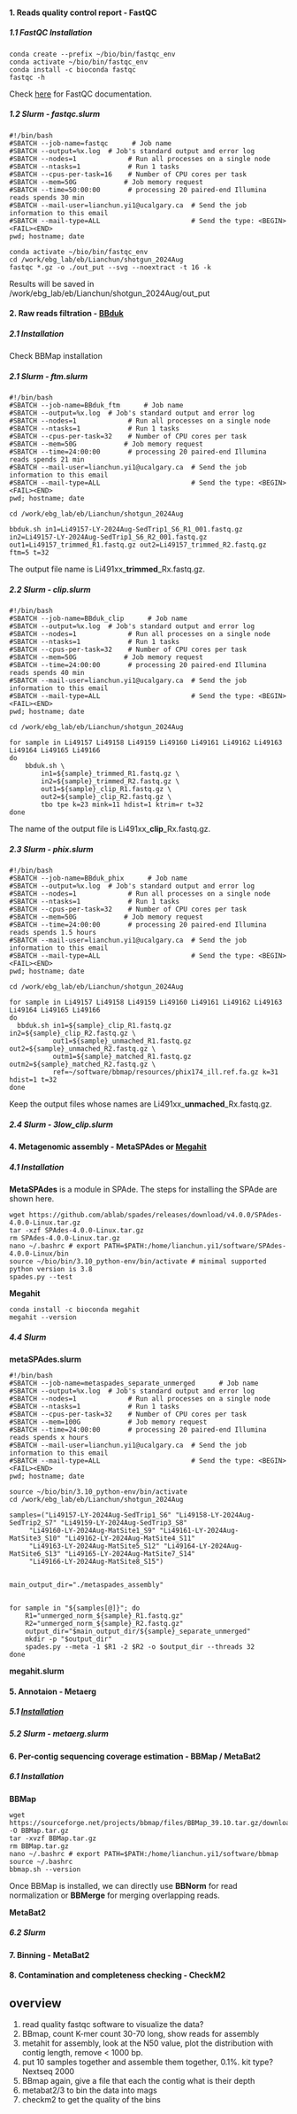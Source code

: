 #### 1. Reads quality control report - FastQC
##### 1.1 FastQC Installation

    conda create --prefix ~/bio/bin/fastqc_env
    conda activate ~/bio/bin/fastqc_env
    conda install -c bioconda fastqc
    fastqc -h  
Check [here](https://www.bioinformatics.babraham.ac.uk/projects/fastqc/Help/) for FastQC documentation.

##### 1.2 Slurm - fastqc.slurm

    #!/bin/bash
    #SBATCH --job-name=fastqc      # Job name
    #SBATCH --output=%x.log  # Job's standard output and error log
    #SBATCH --nodes=1             # Run all processes on a single node
    #SBATCH --ntasks=1            # Run 1 tasks
    #SBATCH --cpus-per-task=16    # Number of CPU cores per task
    #SBATCH --mem=50G            # Job memory request
    #SBATCH --time=50:00:00       # processing 20 paired-end Illumina reads spends 30 min
    #SBATCH --mail-user=lianchun.yi1@ucalgary.ca  # Send the job information to this email
    #SBATCH --mail-type=ALL                       # Send the type: <BEGIN><FAIL><END>
    pwd; hostname; date

    conda activate ~/bio/bin/fastqc_env
    cd /work/ebg_lab/eb/Lianchun/shotgun_2024Aug
    fastqc *.gz -o ./out_put --svg --noextract -t 16 -k

Results will be saved in /work/ebg_lab/eb/Lianchun/shotgun_2024Aug/out_put

#### 2. Raw reads filtration - [BBduk](https://jgi.doe.gov/data-and-tools/software-tools/bbtools/bb-tools-user-guide/bbduk-guide/)
##### 2.1 Installation
Check BBMap installation
##### 2.1 Slurm - ftm.slurm

    #!/bin/bash
    #SBATCH --job-name=BBduk_ftm      # Job name
    #SBATCH --output=%x.log  # Job's standard output and error log
    #SBATCH --nodes=1             # Run all processes on a single node
    #SBATCH --ntasks=1            # Run 1 tasks
    #SBATCH --cpus-per-task=32    # Number of CPU cores per task
    #SBATCH --mem=50G            # Job memory request
    #SBATCH --time=24:00:00       # processing 20 paired-end Illumina reads spends 21 min
    #SBATCH --mail-user=lianchun.yi1@ucalgary.ca  # Send the job information to this email
    #SBATCH --mail-type=ALL                       # Send the type: <BEGIN><FAIL><END>
    pwd; hostname; date

    cd /work/ebg_lab/eb/Lianchun/shotgun_2024Aug

    bbduk.sh in1=Li49157-LY-2024Aug-SedTrip1_S6_R1_001.fastq.gz in2=Li49157-LY-2024Aug-SedTrip1_S6_R2_001.fastq.gz out1=Li49157_trimmed_R1.fastq.gz out2=Li49157_trimmed_R2.fastq.gz ftm=5 t=32

The output file name is Li491xx_**trimmed**_Rx.fastq.gz.

##### 2.2 Slurm - clip.slurm

    #!/bin/bash
    #SBATCH --job-name=BBduk_clip      # Job name
    #SBATCH --output=%x.log  # Job's standard output and error log
    #SBATCH --nodes=1             # Run all processes on a single node
    #SBATCH --ntasks=1            # Run 1 tasks
    #SBATCH --cpus-per-task=32    # Number of CPU cores per task
    #SBATCH --mem=50G            # Job memory request
    #SBATCH --time=24:00:00       # processing 20 paired-end Illumina reads spends 40 min
    #SBATCH --mail-user=lianchun.yi1@ucalgary.ca  # Send the job information to this email
    #SBATCH --mail-type=ALL                       # Send the type: <BEGIN><FAIL><END>
    pwd; hostname; date

    cd /work/ebg_lab/eb/Lianchun/shotgun_2024Aug

    for sample in Li49157 Li49158 Li49159 Li49160 Li49161 Li49162 Li49163 Li49164 Li49165 Li49166
    do
        bbduk.sh \
            in1=${sample}_trimmed_R1.fastq.gz \
            in2=${sample}_trimmed_R2.fastq.gz \
            out1=${sample}_clip_R1.fastq.gz \
            out2=${sample}_clip_R2.fastq.gz \
            tbo tpe k=23 mink=11 hdist=1 ktrim=r t=32
    done

The name of the output file is Li491xx_**clip**_Rx.fastq.gz.

##### 2.3 Slurm - phix.slurm

    #!/bin/bash
    #SBATCH --job-name=BBduk_phix      # Job name
    #SBATCH --output=%x.log  # Job's standard output and error log
    #SBATCH --nodes=1             # Run all processes on a single node
    #SBATCH --ntasks=1            # Run 1 tasks
    #SBATCH --cpus-per-task=32    # Number of CPU cores per task
    #SBATCH --mem=50G            # Job memory request
    #SBATCH --time=24:00:00       # processing 20 paired-end Illumina reads spends 1.5 hours
    #SBATCH --mail-user=lianchun.yi1@ucalgary.ca  # Send the job information to this email
    #SBATCH --mail-type=ALL                       # Send the type: <BEGIN><FAIL><END>
    pwd; hostname; date

    cd /work/ebg_lab/eb/Lianchun/shotgun_2024Aug

    for sample in Li49157 Li49158 Li49159 Li49160 Li49161 Li49162 Li49163 Li49164 Li49165 Li49166
    do
      bbduk.sh in1=${sample}_clip_R1.fastq.gz in2=${sample}_clip_R2.fastq.gz \
               out1=${sample}_unmached_R1.fastq.gz out2=${sample}_unmached_R2.fastq.gz \
               outm1=${sample}_matched_R1.fastq.gz outm2=${sample}_matched_R2.fastq.gz \
               ref=~/software/bbmap/resources/phix174_ill.ref.fa.gz k=31 hdist=1 t=32
    done

Keep the output files whose names are Li491xx_**unmached**_Rx.fastq.gz.

##### 2.4 Slurm - 3low_clip.slurm

#### 4. Metagenomic assembly - MetaSPAdes or [Megahit](https://github.com/voutcn/megahit)
##### 4.1 Installation
**MetaSPAdes** is a module in SPAde. The steps for installing the SPAde are shown here.

    wget https://github.com/ablab/spades/releases/download/v4.0.0/SPAdes-4.0.0-Linux.tar.gz
    tar -xzf SPAdes-4.0.0-Linux.tar.gz
    rm SPAdes-4.0.0-Linux.tar.gz
    nano ~/.bashrc # export PATH=$PATH:/home/lianchun.yi1/software/SPAdes-4.0.0-Linux/bin
    source ~/bio/bin/3.10_python-env/bin/activate # minimal supported python version is 3.8
    spades.py --test

**Megahit**

    conda install -c bioconda megahit
    megahit --version

##### 4.4 Slurm
**metaSPAdes.slurm**

    #!/bin/bash
    #SBATCH --job-name=metaspades_separate_unmerged      # Job name
    #SBATCH --output=%x.log  # Job's standard output and error log
    #SBATCH --nodes=1             # Run all processes on a single node
    #SBATCH --ntasks=1            # Run 1 tasks
    #SBATCH --cpus-per-task=32    # Number of CPU cores per task
    #SBATCH --mem=100G            # Job memory request
    #SBATCH --time=24:00:00       # processing 20 paired-end Illumina reads spends x hours
    #SBATCH --mail-user=lianchun.yi1@ucalgary.ca  # Send the job information to this email
    #SBATCH --mail-type=ALL                       # Send the type: <BEGIN><FAIL><END>
    pwd; hostname; date

    source ~/bio/bin/3.10_python-env/bin/activate
    cd /work/ebg_lab/eb/Lianchun/shotgun_2024Aug

    samples=("Li49157-LY-2024Aug-SedTrip1_S6" "Li49158-LY-2024Aug-SedTrip2_S7" "Li49159-LY-2024Aug-SedTrip3_S8"
         "Li49160-LY-2024Aug-MatSite1_S9" "Li49161-LY-2024Aug-MatSite3_S10" "Li49162-LY-2024Aug-MatSite4_S11"
         "Li49163-LY-2024Aug-MatSite5_S12" "Li49164-LY-2024Aug-MatSite6_S13" "Li49165-LY-2024Aug-MatSite7_S14"
         "Li49166-LY-2024Aug-MatSite8_S15")


    main_output_dir="./metaspades_assembly"


    for sample in "${samples[@]}"; do
        R1="unmerged_norm_${sample}_R1.fastq.gz"
        R2="unmerged_norm_${sample}_R2.fastq.gz"
        output_dir="$main_output_dir/${sample}_separate_unmerged"
        mkdir -p "$output_dir"
        spades.py --meta -1 $R1 -2 $R2 -o $output_dir --threads 32
    done

**megahit.slurm**

#### 5. Annotaion - Metaerg
##### 5.1 [Installation](https://github.com/Wednesdaysama/evolutionary_adaptation/blob/main/installation.md)
##### 5.2 Slurm - metaerg.slurm

#### 6. Per-contig sequencing coverage estimation - BBMap / MetaBat2
##### 6.1 Installation
**BBMap**
    
    wget https://sourceforge.net/projects/bbmap/files/BBMap_39.10.tar.gz/download -O BBMap.tar.gz
    tar -xvzf BBMap.tar.gz
    rm BBMap.tar.gz
    nano ~/.bashrc # export PATH=$PATH:/home/lianchun.yi1/software/bbmap
    source ~/.bashrc
    bbmap.sh --version

Once BBMap is installed, we can directly use **BBNorm** for read normalization or **BBMerge** for merging overlapping reads. 

**MetaBat2**


    

##### 6.2 Slurm


#### 7. Binning - MetaBat2 

#### 8. Contamination and completeness checking - CheckM2


## overview
1. read quality fastqc software to visualize the data?
2. BBmap, count K-mer count 30-70 long,  show reads for assembly
3. metahit for assembly, look at the N50 value, plot the distribution with contig length, remove < 1000 bp.
4. put 10 samples together and assemble them together, 0.1%. kit type? Nextseq 2000
5. BBmap again, give a file that each the contig what is their depth
6. metabat2/3 to bin the data into mags
7. checkm2 to get the quality of the bins
